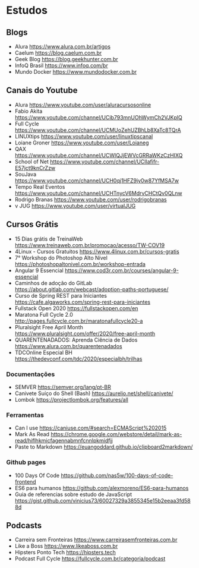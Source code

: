 # Estudos

## Blogs

* Alura https://www.alura.com.br/artigos
* Caelum https://blog.caelum.com.br
* Geek Blog https://blog.geekhunter.com.br
* InfoQ Brasil https://www.infoq.com/br
* Mundo Docker https://www.mundodocker.com.br

## Canais do Youtube

* Alura https://www.youtube.com/user/aluracursosonline
* Fabio Akita https://www.youtube.com/channel/UCib793mnUOhWymCh2VJKplQ
* Full Cycle https://www.youtube.com/channel/UCMUoZehUZBhLb8XaTc8TQrA
* LINUXtips https://www.youtube.com/user/linuxtipscanal
* Loiane Groner https://www.youtube.com/user/Loianeg
* QAX https://www.youtube.com/channel/UCWlQJjEWVcGRRaWKzCzHIXQ
* School of Net https://www.youtube.com/channel/UCIlafifr-E57jct9knCrZzw
* SouJava https://www.youtube.com/channel/UCH0qj1HFZ9jy0w87YfMSA7w
* Tempo Real Eventos https://www.youtube.com/channel/UCHTnycV6MdrvCHCtQv0QLnw
* Rodrigo Branas https://www.youtube.com/user/rodrigobranas
* v JUG https://www.youtube.com/user/virtualJUG

## Cursos Grátis

* 15 Dias grátis de TreinaWeb https://www.treinaweb.com.br/promocao/acesso/TW-COV19
* 4Linux - Cursos Gratuitos https://www.4linux.com.br/cursos-gratis
* 7° Workshop do Photoshop Alto Nível https://photoshopaltonivel.com.br/workshop-entrada
* Angular 9 Essencial https://www.cod3r.com.br/courses/angular-9-essencial
* Caminhos de adoção do GitLab https://about.gitlab.com/webcast/adoption-paths-portuguese/
* Curso de Spring REST para Iniciantes https://cafe.algaworks.com/spring-rest-para-iniciantes
* Fullstack Open 2020 https://fullstackopen.com/en
* Maratona Full Cycle 2.0 http://pages.fullcycle.com.br/maratonafullcycle20-a
* Pluralsight Free April Month https://www.pluralsight.com/offer/2020/free-april-month
* QUARENTENADADOS: Aprenda Ciência de Dados https://www.alura.com.br/quarentenadados
* TDCOnline Especial BH https://thedevconf.com/tdc/2020/especialbh/trilhas

### Documentações
* SEMVER https://semver.org/lang/pt-BR
* Canivete Suíço do Shell (Bash) https://aurelio.net/shell/canivete/
* Lombok https://projectlombok.org/features/all

### Ferramentas
* Can I use https://caniuse.com/#search=ECMAScript%202015
* Mark As Read https://chrome.google.com/webstore/detail/mark-as-read/hiflhkmicfagennabmnfcnnlpkmidfjj
* Paste to Markdown https://euangoddard.github.io/clipboard2markdown/

### Github pages
* 100 Days Of Code https://github.com/nas5w/100-days-of-code-frontend
* ES6 para humanos https://github.com/alexmoreno/ES6-para-humanos
* Guia de referencias sobre estudo de JavaScript https://gist.github.com/vinicius73/60027329a3855345e15b2eeaa3fd588d

## Podcasts

* Carreira sem Fronteiras https://www.carreirasemfronteiras.com.br
* Like a Boss https://www.likeaboss.com.br
* Hipsters Ponto Tech https://hipsters.tech
* Podcast Full Cycle https://fullcycle.com.br/categoria/podcast
